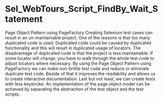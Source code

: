 # Sel_WebTours_Script_FindBy_Wait_Statement

Page Object Pattern using PageFactory
Creating Selenium test cases can result in an un-maintainable project. One of the reasons is that too many duplicated code is used. Duplicated code could be caused by duplicated functionality and this will result in duplicated usage of locators. The disadvantage of duplicated code is that the project is less maintainable. If some locator will change, you have to walk through the whole test code to adjust locators where necessary. By using the Page Object Pattern using PageFactory we can make non-brittle test code and reduce or eliminate duplicate test code. Beside of that it improves the readability and allows us to create interactive documentation. Last but not least, we can create tests with less keystroke. An implementation of the page object model can be achieved by separating the abstraction of the test object and the test scripts.
